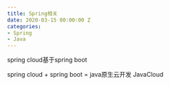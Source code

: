 ```yaml
---
title: Spring相关
date: 2020-03-15 00:00:00 Z
categories:
- Spring
- Java
---
```


spring cloud基于spring boot

spring cloud + spring boot = java原生云开发 JavaCloud